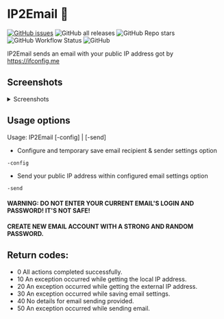 # IP2Email :email:

[![GitHub issues](https://img.shields.io/github/issues/oz-zo/IP2Email?style=for-the-badge)](https://github.com/oz-zo/IP2Email/issues)
![GitHub all releases](https://img.shields.io/github/downloads/oz-zo/IP2Email/total?color=%230f80c0&style=for-the-badge)
![GitHub Repo stars](https://img.shields.io/github/stars/oz-zo/ip2email?style=for-the-badge)
![GitHub Workflow Status](https://img.shields.io/github/workflow/status/oz-zo/IP2Email/Build?style=for-the-badge)
![GitHub](https://img.shields.io/github/license/oz-zo/ip2email?style=for-the-badge)

IP2Email sends an email with your public IP address got by <https://ifconfig.me>

## Screenshots

<div>
<details>
  <summary>Screenshots</summary>
  <img src="https://github.com/oz-zo/scrn/raw/main/screenshots/ip2email-view.png" alt="Show IP screen">
  <img src="https://github.com/oz-zo/scrn/raw/main/screenshots/ip2email-config.png" alt="Configuration screen">
  <img src="https://github.com/oz-zo/scrn/raw/main/screenshots/ip2email-send.png" alt="Email send screen">
  <img src="https://github.com/oz-zo/scrn/raw/main/screenshots/ip2email-help.png" alt="Help screen">
</details>
</div>

## Usage options

Usage: IP2Email [-config] | [-send]

* Configure and temporary save email recipient & sender settings option

```shell
-config
```

* Send your public IP address within configured email settings option

```shell
-send
```

#### WARNING: DO NOT ENTER YOUR CURRENT EMAIL'S LOGIN AND PASSWORD! IT'S NOT SAFE! 
#### CREATE NEW EMAIL ACCOUNT WITH A STRONG AND RANDOM PASSWORD.

## Return codes:

- 0 All actions completed successfully.
- 10 An exception occurred while getting the local IP address.
- 20 An exception occurred while getting the external IP address.
- 30 An exception occurred while saving email settings.
- 40 No details for email sending provided.
- 50 An exception occurred while sending email.
